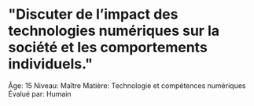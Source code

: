 # "Discuter de l’impact des technologies numériques sur la société et les comportements individuels."

Âge: 15
Niveau: Maître
Matière: Technologie et compétences numériques
Évalué par: Humain